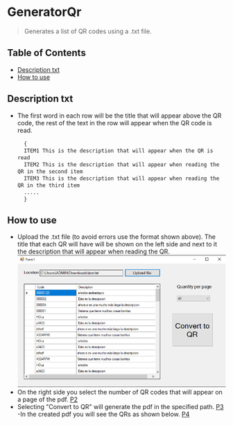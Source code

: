 # GeneratorQr
>Generates a list of QR codes using a .txt file.
## Table of Contents
* [Description txt](#description-txt)
* [How to use](#how-to-use)
<!-- * [License](#license) -->

## Description txt
- The first word in each row will be the title that will appear above the QR code, the rest of the text in the row will appear when the QR code is read.
  ```
    {
    ITEM1 This is the description that will appear when the QR is read
    ITEM2 This is the description that will appear when reading the QR in the second item
    ITEM3 This is the description that will appear when reading the QR in the third item
    .....
    }
  ```


## How to use
- Upload the .txt file (to avoid errors use the format shown above). The title that each QR will have will be shown on the left side and next to it the description that will appear when reading the QR.
![P1](I2.png)
- On the right side you select the number of QR codes that will appear on a page of the pdf.
[P2](I3.png)
- Selecting "Convert to QR" will generate the pdf in the specified path.
[P3](I4.png)
-In the created pdf you will see the QRs as shown below.
[P4](I5.png)
